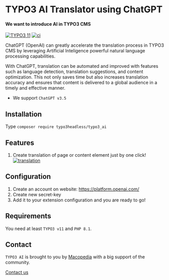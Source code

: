 # TYPO3 AI Translator using ChatGPT
#### We want to introduce AI in TYPO3 CMS


[![TYPO3 11](https://img.shields.io/badge/TYPO3-11-orange.svg)](https://get.typo3.org/version/11)
[![ci](https://github.com/TYPO3-Headless/typo3_ai/actions/workflows/ci.yml/badge.svg)](https://github.com/TYPO3-Headless/typo3_ai/actions/workflows)

ChatGPT (OpenAI) can greatly accelerate the translation process in TYPO3 CMS by leveraging Artificial Inteligence powerful natural language processing capabilities.

With ChatGPT, translation can be automated and improved with features such as language detection, translation suggestions, and content optimization.
This not only saves time but also increases translation accuracy and ensures that content is delivered to a global audience in a timely and effective manner.

- We support `ChatGPT v3.5`


## Installation
Type `composer require typo3headless/typo3_ai`

## Features
1. Create translation of page or content element just by one click!
[![translation](https://github.com/TYPO3-Headless/typo3_ai/blob/main/Resources/Public/Image/example.png)](https://github.com/TYPO3-Headless/typo3_ai)


## Configuration
1. Create an account on website: https://platform.openai.com/
2. Create new secret-key
3. Add it to your extension configuration and you are ready to go!

## Requirements
You need at least `TYPO3 v11` and `PHP 8.1`.
## Contact
`TYPO3 AI` is brought to you by [Macopedia](https://macopedia.com/) with a big support of the community.

[Contact us](https://macopedia.com/contact)
